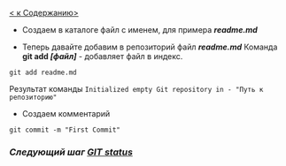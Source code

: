 [< к Cодержанию>](./readme.md)

+ Создаем в каталоге файл с именем, для примера ***readme.md***

+ Теперь давайте добавим в репозиторий файл ***readme.md***
Команда **git add *[файл]*** - добавляет файл в индекс.

```
git add readme.md
```
Результат команды
`Initialized empty Git repository in - "Путь к репозиторию"`

+ Создаем комментарий

```
git commit -m "First Commit"
```

### ***Следующий шаг [GIT status](./git_status.md)***